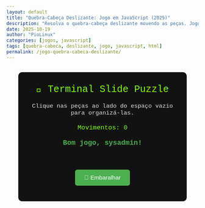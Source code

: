 ```yaml
---
layout: default
title: "Quebra-Cabeça Deslizante: Jogo em JavaScript (2025)"
description: "Resolva o quebra-cabeça deslizante movendo as peças. Jogo feito com HTML, CSS e JavaScript puro — sem frameworks. Ideal para treinar lógica."
date: 2025-10-19
author: "PioLinux"
categories: [jogos, javascript]
tags: [quebra-cabeca, deslizante, jogo, javascript, html]
permalink: /jogo-quebra-cabeca-deslizante/
---
```


<section>


<style>
  .puzzle-container {
    font-family: 'Courier New', monospace;
    background: #121212;
    color: #ddd;
    text-align: center;
    padding: 30px 20px;
    border-radius: 10px;
    max-width: 400px;
    margin: 30px auto;
    border: 1px solid #333;
  }
  .puzzle-title {
    color: #80ff00;
    font-size: 1.8em;
    margin-bottom: 20px;
  }
  .puzzle-info {
    font-size: 1.1em;
    margin-bottom: 20px;
  }
  .puzzle-board {
    display: grid;
    grid-template-columns: repeat(3, 1fr);
    gap: 8px;
    margin: 20px auto;
    max-width: 300px;
  }
  .puzzle-tile {
    height: 80px;
    background: #1e1e1e;
    border: 2px solid #444;
    border-radius: 6px;
    display: flex;
    align-items: center;
    justify-content: center;
    font-size: 1.8em;
    cursor: pointer;
    color: #80ff00;
    transition: all 0.2s ease;
  }
  .puzzle-tile:hover {
    background: #2a2a2a;
    transform: scale(1.05);
  }
  .puzzle-tile.empty {
    background: #333;
    cursor: default;
  }
  .puzzle-stats {
    font-size: 1.2em;
    margin: 20px 0;
    color: #80ff00;
  }
  .puzzle-message {
    font-size: 1.3em;
    font-weight: bold;
    margin: 20px 0;
    min-height: 30px;
    color: #4CAF50;
  }
  .puzzle-btn {
    background: #4CAF50;
    color: white;
    border: none;
    padding: 12px 24px;
    font-size: 1.1em;
    border-radius: 6px;
    cursor: pointer;
    margin: 10px;
  }
  .puzzle-btn:hover {
    background: #388E3C;
  }
</style>

<div class="puzzle-container">
  <div class="puzzle-title">🧩 Terminal Slide Puzzle</div>
  <p class="puzzle-info">Clique nas peças ao lado do espaço vazio para organizá-las.</p>
  <div class="puzzle-stats" id="stats">Movimentos: 0</div>
  <div class="puzzle-message" id="message">Bom jogo, sysadmin!</div>
  <div class="puzzle-board" id="board"></div>
  <button class="puzzle-btn" id="reset">🔁 Embaralhar</button>
</div>

<script>
  // Ícones inspirados em Oh My Zsh, iTerm2, Windows Terminal
  const icons = ['⚡', '🐧', '🐙', '💾', '🚀', '🔧', '📁', '⌨️'];
  let board = [];
  let emptyPos = 8; // posição inicial vazia (última)
  let moves = 0;

  function initBoard() {
    board = [...icons, '']; // 8 ícones + 1 vazio
    emptyPos = 8;
    moves = 0;
    updateStats();
    renderBoard();
  }

  function shuffleBoard() {
    // Embaralha até o estado ser solucionável
    do {
      for (let i = board.length - 1; i > 0; i--) {
        const j = Math.floor(Math.random() * (i + 1));
        [board[i], board[j]] = [board[j], board[i]];
      }
      emptyPos = board.indexOf('');
    } while (!isSolvable());

    moves = 0;
    updateStats();
    renderBoard();
    document.getElementById('message').textContent = 'Bom jogo, sysadmin!';
    document.getElementById('message').style.color = '#4CAF50';
  }

  function isSolvable() {
    let inversions = 0;
    const tiles = board.filter(x => x !== '');
    for (let i = 0; i < tiles.length; i++) {
      for (let j = i + 1; j < tiles.length; j++) {
        if (tiles[i] > tiles[j]) inversions++;
      }
    }
    return inversions % 2 === 0;
  }

  function renderBoard() {
    const boardElement = document.getElementById('board');
    boardElement.innerHTML = '';
    board.forEach((icon, index) => {
      const tile = document.createElement('div');
      tile.classList.add('puzzle-tile');
      if (icon === '') {
        tile.classList.add('empty');
      } else {
        tile.textContent = icon;
      }
      tile.dataset.index = index;
      tile.addEventListener('click', () => moveTile(index));
      boardElement.appendChild(tile);
    });
  }

  function moveTile(index) {
    const row = Math.floor(index / 3);
    const col = index % 3;
    const emptyRow = Math.floor(emptyPos / 3);
    const emptyCol = emptyPos % 3;

    // Verifica se é adjacente ao espaço vazio
    if (
      (Math.abs(row - emptyRow) === 1 && col === emptyCol) ||
      (Math.abs(col - emptyCol) === 1 && row === emptyRow)
    ) {
      // Troca
      [board[index], board[emptyPos]] = [board[emptyPos], board[index]];
      emptyPos = index;
      moves++;
      updateStats();
      renderBoard();
      checkWin();
    }
  }

  function updateStats() {
    document.getElementById('stats').textContent = `Movimentos: ${moves}`;
  }

  function checkWin() {
    const isSolved = board.slice(0, 8).every((icon, i) => icon === icons[i]) && board[8] === '';
    if (isSolved) {
      document.getElementById('message').textContent = '🎉 Parabéns! Você organizou seu terminal como um Terminal Master!';
      document.getElementById('message').style.color = '#80ff00';
    }
  }

  document.getElementById('reset').addEventListener('click', shuffleBoard);
  initBoard();
</script>


</section>


